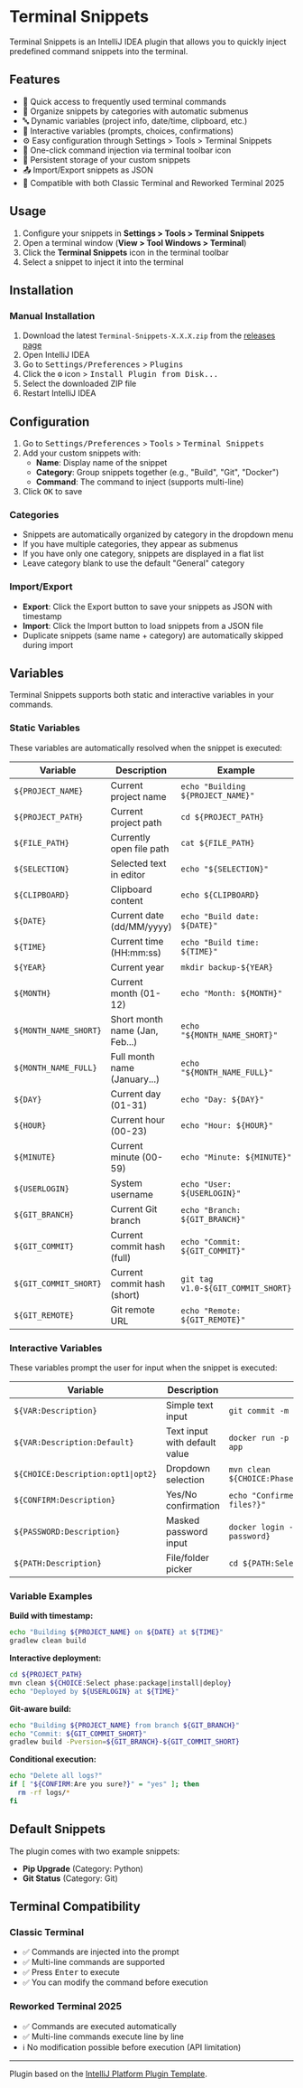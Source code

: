 # Terminal Snippets

<!-- Plugin description -->
Terminal Snippets is an IntelliJ IDEA plugin that allows you to quickly inject predefined command snippets into the terminal.

## Features

- 🚀 Quick access to frequently used terminal commands
- 📁 Organize snippets by categories with automatic submenus
- 🔤 Dynamic variables (project info, date/time, clipboard, etc.)
- 💬 Interactive variables (prompts, choices, confirmations)
- ⚙️ Easy configuration through Settings > Tools > Terminal Snippets
- 🎯 One-click command injection via terminal toolbar icon
- 💾 Persistent storage of your custom snippets
- 📤 Import/Export snippets as JSON
- 🔄 Compatible with both Classic Terminal and Reworked Terminal 2025

## Usage

1. Configure your snippets in **Settings > Tools > Terminal Snippets**
2. Open a terminal window (**View > Tool Windows > Terminal**)
3. Click the **Terminal Snippets** icon in the terminal toolbar
4. Select a snippet to inject it into the terminal

<!-- Plugin description end -->

## Installation

### Manual Installation

1. Download the latest `Terminal-Snippets-X.X.X.zip` from the [releases page](https://github.com/jawehrung/Terminal_Snippets/releases/latest)
2. Open IntelliJ IDEA
3. Go to <kbd>Settings/Preferences</kbd> > <kbd>Plugins</kbd>
4. Click the <kbd>⚙️</kbd> icon > <kbd>Install Plugin from Disk...</kbd>
5. Select the downloaded ZIP file
6. Restart IntelliJ IDEA

## Configuration

1. Go to <kbd>Settings/Preferences</kbd> > <kbd>Tools</kbd> > <kbd>Terminal Snippets</kbd>
2. Add your custom snippets with:
   - **Name**: Display name of the snippet
   - **Category**: Group snippets together (e.g., "Build", "Git", "Docker")
   - **Command**: The command to inject (supports multi-line)
3. Click <kbd>OK</kbd> to save

### Categories

- Snippets are automatically organized by category in the dropdown menu
- If you have multiple categories, they appear as submenus
- If you have only one category, snippets are displayed in a flat list
- Leave category blank to use the default "General" category

### Import/Export

- **Export**: Click the Export button to save your snippets as JSON with timestamp
- **Import**: Click the Import button to load snippets from a JSON file
- Duplicate snippets (same name + category) are automatically skipped during import

## Variables

Terminal Snippets supports both static and interactive variables in your commands.

### Static Variables

These variables are automatically resolved when the snippet is executed:

| Variable | Description | Example |
|----------|-------------|----------|
| `${PROJECT_NAME}` | Current project name | `echo "Building ${PROJECT_NAME}"` |
| `${PROJECT_PATH}` | Current project path | `cd ${PROJECT_PATH}` |
| `${FILE_PATH}` | Currently open file path | `cat ${FILE_PATH}` |
| `${SELECTION}` | Selected text in editor | `echo "${SELECTION}"` |
| `${CLIPBOARD}` | Clipboard content | `echo ${CLIPBOARD}` |
| `${DATE}` | Current date (dd/MM/yyyy) | `echo "Build date: ${DATE}"` |
| `${TIME}` | Current time (HH:mm:ss) | `echo "Build time: ${TIME}"` |
| `${YEAR}` | Current year | `mkdir backup-${YEAR}` |
| `${MONTH}` | Current month (01-12) | `echo "Month: ${MONTH}"` |
| `${MONTH_NAME_SHORT}` | Short month name (Jan, Feb...) | `echo "${MONTH_NAME_SHORT}"` |
| `${MONTH_NAME_FULL}` | Full month name (January...) | `echo "${MONTH_NAME_FULL}"` |
| `${DAY}` | Current day (01-31) | `echo "Day: ${DAY}"` |
| `${HOUR}` | Current hour (00-23) | `echo "Hour: ${HOUR}"` |
| `${MINUTE}` | Current minute (00-59) | `echo "Minute: ${MINUTE}"` |
| `${USERLOGIN}` | System username | `echo "User: ${USERLOGIN}"` |
| `${GIT_BRANCH}` | Current Git branch | `echo "Branch: ${GIT_BRANCH}"` |
| `${GIT_COMMIT}` | Current commit hash (full) | `echo "Commit: ${GIT_COMMIT}"` |
| `${GIT_COMMIT_SHORT}` | Current commit hash (short) | `git tag v1.0-${GIT_COMMIT_SHORT}` |
| `${GIT_REMOTE}` | Git remote URL | `echo "Remote: ${GIT_REMOTE}"` |

### Interactive Variables

These variables prompt the user for input when the snippet is executed:

| Variable | Description | Example |
|----------|-------------|----------|
| `${VAR:Description}` | Simple text input | `git commit -m "${VAR:Commit message}"` |
| `${VAR:Description:Default}` | Text input with default value | `docker run -p ${VAR:Port:8080}:8080 app` |
| `${CHOICE:Description:opt1\|opt2}` | Dropdown selection | `mvn clean ${CHOICE:Phase:install\|package\|deploy}` |
| `${CONFIRM:Description}` | Yes/No confirmation | `echo "Confirmed: ${CONFIRM:Delete files?}"` |
| `${PASSWORD:Description}` | Masked password input | `docker login -p ${PASSWORD:Docker password}` |
| `${PATH:Description}` | File/folder picker | `cd ${PATH:Select directory}` |

### Variable Examples

**Build with timestamp:**
```bash
echo "Building ${PROJECT_NAME} on ${DATE} at ${TIME}"
gradlew clean build
```

**Interactive deployment:**
```bash
cd ${PROJECT_PATH}
mvn clean ${CHOICE:Select phase:package|install|deploy}
echo "Deployed by ${USERLOGIN} at ${TIME}"
```

**Git-aware build:**
```bash
echo "Building ${PROJECT_NAME} from branch ${GIT_BRANCH}"
echo "Commit: ${GIT_COMMIT_SHORT}"
gradlew build -Pversion=${GIT_BRANCH}-${GIT_COMMIT_SHORT}
```

**Conditional execution:**
```bash
echo "Delete all logs?"
if [ "${CONFIRM:Are you sure?}" = "yes" ]; then
  rm -rf logs/*
fi
```

## Default Snippets

The plugin comes with two example snippets:
- **Pip Upgrade** (Category: Python)
- **Git Status** (Category: Git)

## Terminal Compatibility

### Classic Terminal
- ✅ Commands are injected into the prompt
- ✅ Multi-line commands are supported
- ✅ Press <kbd>Enter</kbd> to execute
- ✅ You can modify the command before execution

### Reworked Terminal 2025
- ✅ Commands are executed automatically
- ✅ Multi-line commands execute line by line
- ℹ️ No modification possible before execution (API limitation)


---
Plugin based on the [IntelliJ Platform Plugin Template][template].

[template]: https://github.com/JetBrains/intellij-platform-plugin-template
[docs:plugin-description]: https://plugins.jetbrains.com/docs/intellij/plugin-user-experience.html#plugin-description-and-presentation
